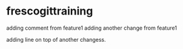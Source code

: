 # frescogittraining
adding comment from feature1
adding another change from feature1

adding line on top of another changess.